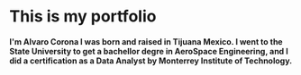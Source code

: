 # This is my portfolio

#### I'm Alvaro Corona I was born and raised in Tijuana Mexico. I went to the State University to get a bachellor degre in AeroSpace Engineering, and I did a certification as a Data Analyst by Monterrey Institute of Technology.

